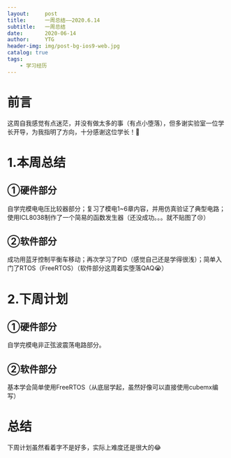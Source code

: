 ```yaml
---
layout:     post
title:      一周总结——2020.6.14
subtitle:   一周总结
date:       2020-06-14
author:     YTG
header-img: img/post-bg-ios9-web.jpg
catalog: true
tags:
    - 学习经历
---
```

# 前言

这周自我感觉有点迷茫，并没有做太多的事（有点小堕落），但多谢实验室一位学长开导，为我指明了方向，十分感谢这位学长！🙇‍
# 1.本周总结
## ①硬件部分
自学完模电电压比较器部分；复习了模电1~6章内容，并用仿真验证了典型电路；使用ICL8038制作了一个简易的函数发生器（还没成功。。。就不贴图了😢）
## ②软件部分
成功用蓝牙控制平衡车移动；再次学习了PID（感觉自己还是学得很浅）；简单入门了RTOS（FreeRTOS）（软件部分这周着实堕落QAQ😭）
# 2.下周计划
## ①硬件部分
自学完模电非正弦波震荡电路部分。
## ②软件部分
基本学会简单使用FreeRTOS（从底层学起，虽然好像可以直接使用cubemx编写）
# 总结
下周计划虽然看着字不是好多，实际上难度还是很大的😂
